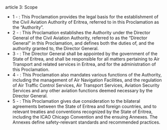 article 3: Scope

<ul>
			<li>1 - : This Proclamation provides the legal basis for the establishment of the Civil Aviation Authority of Eritrea, referred to in this Proclamation as the “Authority”. <ul>
			</ul></li>			<li>2 - : This Proclamation establishes the Authority under the Director General of the Civil Aviation Authority, referred to as the “Director General” in this Proclamation, and defines both the duties of, and the authority granted to, the Director General. <ul>
			</ul></li>			<li>3 - : The Director General shall be appointed by the government of the State of Eritrea, and shall be responsible for all matters pertaining to Air Transport and related services in Eritrea, and for the administration of this Proclamation. <ul>
			</ul></li>			<li>4 - : This Proclamation also mandates various functions of the Authority, including the management of Air Navigation Facilities, and the regulation of Air Traffic Control Services, Air Transport Services, Aviation Security Services and any other aviation functions deemed necessary by the Director General. <ul>
			</ul></li>			<li>5 - : This Proclamation gives due consideration to the bilateral agreements between the State of Eritrea and foreign countries, and to relevant treaties and conventions recognized by the State of Eritrea, including the ICAO Chicago Convention and the ensuing Annexes. The Annexes define safety-relevant standards and recommended practices.<ul>
			</ul></li></ul>